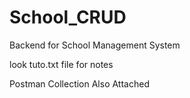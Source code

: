 # School_CRUD
 Backend for School Management System
 
 look tuto.txt file for notes

 Postman Collection Also Attached
